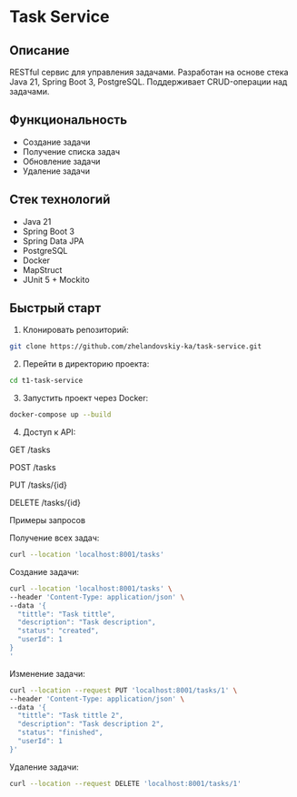 # Task Service

## Описание
RESTful сервис для управления задачами. Разработан на основе стека Java 21, Spring Boot 3, PostgreSQL. Поддерживает CRUD-операции над задачами.

## Функциональность
- Создание задачи
- Получение списка задач
- Обновление задачи
- Удаление задачи

## Стек технологий
- Java 21
- Spring Boot 3
- Spring Data JPA
- PostgreSQL
- Docker
- MapStruct
- JUnit 5 + Mockito

## Быстрый старт

1. Клонировать репозиторий:
```bash
git clone https://github.com/zhelandovskiy-ka/task-service.git
```

2. Перейти в директорию проекта:
```bash
cd t1-task-service
```

3. Запустить проект через Docker:
```bash
docker-compose up --build  
```

4. Доступ к API:

GET /tasks

POST /tasks

PUT /tasks/{id}

DELETE /tasks/{id}

Примеры запросов

Получение всех задач:
```bash
curl --location 'localhost:8001/tasks'
```

Создание задачи:
```bash
curl --location 'localhost:8001/tasks' \
--header 'Content-Type: application/json' \
--data '{
  "tittle": "Task tittle",
  "description": "Task description",
  "status": "created",
  "userId": 1
}
'
```

Изменение задачи:
```bash
curl --location --request PUT 'localhost:8001/tasks/1' \
--header 'Content-Type: application/json' \
--data '{
  "tittle": "Task tittle 2",
  "description": "Task description 2",
  "status": "finished",
  "userId": 1
}'
```

Удаление задачи:
```bash
curl --location --request DELETE 'localhost:8001/tasks/1'
```
